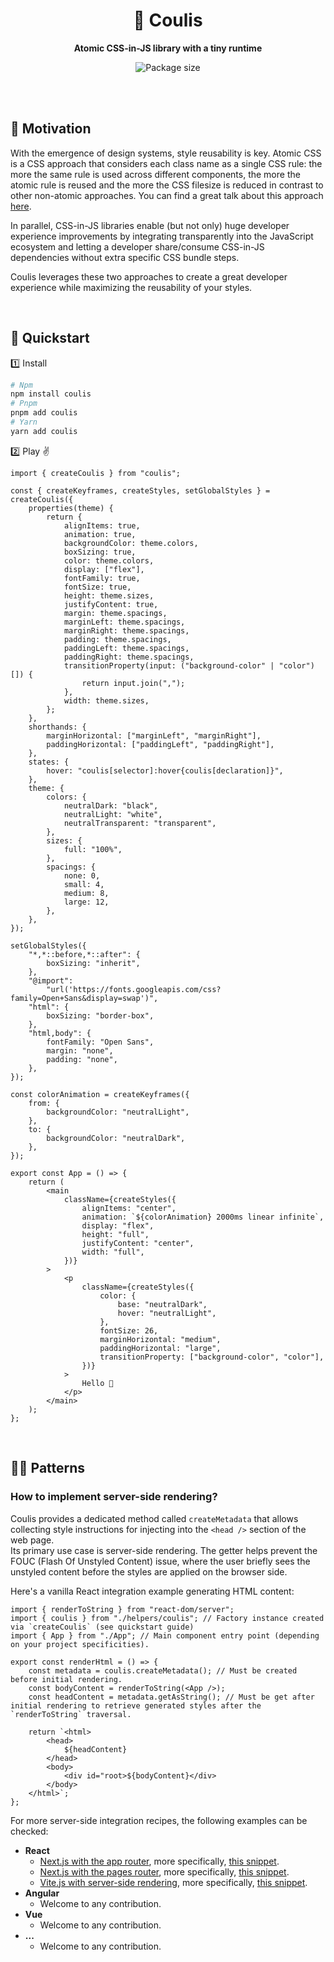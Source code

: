 <div align="center">
    <h1>🍩 Coulis</h1>
    <strong>Atomic CSS-in-JS library with a tiny runtime</strong>
	<p><img src="https://deno.bundlejs.com/?q=coulis&badge" alt="Package size" /></p>
</div>
<br>
<br>

## 🤔 Motivation

With the emergence of design systems, style reusability is key. Atomic CSS is a CSS approach that considers each class name as a single CSS rule: the more the same rule is used across different components, the more the atomic rule is reused and the more the CSS filesize is reduced in contrast to other non-atomic approaches. You can find a great talk about this approach [here](https://www.youtube.com/watch?v=tFFn39lLO-U).

In parallel, CSS-in-JS libraries enable (but not only) huge developer experience improvements by integrating transparently into the JavaScript ecosystem and letting a developer share/consume CSS-in-JS dependencies without extra specific CSS bundle steps.

Coulis leverages these two approaches to create a great developer experience while maximizing the reusability of your styles.

<br>

## 🚀 Quickstart

1️⃣ Install

```bash
# Npm
npm install coulis
# Pnpm
pnpm add coulis
# Yarn
yarn add coulis
```

2️⃣ Play ✌️

```tsx
import { createCoulis } from "coulis";

const { createKeyframes, createStyles, setGlobalStyles } = createCoulis({
	properties(theme) {
		return {
			alignItems: true,
			animation: true,
			backgroundColor: theme.colors,
			boxSizing: true,
			color: theme.colors,
			display: ["flex"],
			fontFamily: true,
			fontSize: true,
			height: theme.sizes,
			justifyContent: true,
			margin: theme.spacings,
			marginLeft: theme.spacings,
			marginRight: theme.spacings,
			padding: theme.spacings,
			paddingLeft: theme.spacings,
			paddingRight: theme.spacings,
			transitionProperty(input: ("background-color" | "color")[]) {
				return input.join(",");
			},
			width: theme.sizes,
		};
	},
	shorthands: {
		marginHorizontal: ["marginLeft", "marginRight"],
		paddingHorizontal: ["paddingLeft", "paddingRight"],
	},
	states: {
		hover: "coulis[selector]:hover{coulis[declaration]}",
	},
	theme: {
		colors: {
			neutralDark: "black",
			neutralLight: "white",
			neutralTransparent: "transparent",
		},
		sizes: {
			full: "100%",
		},
		spacings: {
			none: 0,
			small: 4,
			medium: 8,
			large: 12,
		},
	},
});

setGlobalStyles({
	"*,*::before,*::after": {
		boxSizing: "inherit",
	},
	"@import":
		"url('https://fonts.googleapis.com/css?family=Open+Sans&display=swap')",
	"html": {
		boxSizing: "border-box",
	},
	"html,body": {
		fontFamily: "Open Sans",
		margin: "none",
		padding: "none",
	},
});

const colorAnimation = createKeyframes({
	from: {
		backgroundColor: "neutralLight",
	},
	to: {
		backgroundColor: "neutralDark",
	},
});

export const App = () => {
	return (
		<main
			className={createStyles({
				alignItems: "center",
				animation: `${colorAnimation} 2000ms linear infinite`,
				display: "flex",
				height: "full",
				justifyContent: "center",
				width: "full",
			})}
		>
			<p
				className={createStyles({
					color: {
						base: "neutralDark",
						hover: "neutralLight",
					},
					fontSize: 26,
					marginHorizontal: "medium",
					paddingHorizontal: "large",
					transitionProperty: ["background-color", "color"],
				})}
			>
				Hello 🤗
			</p>
		</main>
	);
};
```

<br>

## 👨‍🍳 Patterns

### How to implement server-side rendering?

Coulis provides a dedicated method called `createMetadata` that allows collecting style instructions for injecting into the `<head />` section of the web page.  
Its primary use case is server-side rendering. The getter helps prevent the FOUC (Flash Of Unstyled Content) issue, where the user briefly sees the unstyled content before the styles are applied on the browser side.

Here's a vanilla React integration example generating HTML content:

```tsx
import { renderToString } from "react-dom/server";
import { coulis } from "./helpers/coulis"; // Factory instance created via `createCoulis` (see quickstart guide)
import { App } from "./App"; // Main component entry point (depending on your project specificities).

export const renderHtml = () => {
	const metadata = coulis.createMetadata(); // Must be created before initial rendering.
	const bodyContent = renderToString(<App />);
	const headContent = metadata.getAsString(); // Must be get after initial rendering to retrieve generated styles after the `renderToString` traversal.

	return `<html>
		<head>
			${headContent}
		</head>
		<body>
			<div id="root>${bodyContent}</div>
		</body>
	</html>`;
};
```

For more server-side integration recipes, the following examples can be checked:

- **React**
    - [Next.js with the app router](./examples/nextjs-app-router/), more specifically, [this snippet](./examples/nextjs-app-router/src/components/CoulisRegistry.tsx).
    - [Next.js with the pages router](./examples/nextjs-pages-router/), more specifically, [this snippet](examples/nextjs-pages-router/src/pages/_document.tsx).
    - [Vite.js with server-side rendering](./examples/vite-ssr-react/), more specifically, [this snippet](examples/vite-ssr-react/src/entry-server.tsx).
- **Angular**
    - Welcome to any contribution.
- **Vue**
    - Welcome to any contribution.
- **...**
    - Welcome to any contribution.

<br>
